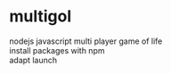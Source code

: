 # multigol
nodejs javascript multi player game of life<br>
install packages with npm<br>
adapt launch
